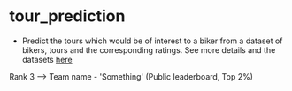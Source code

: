 # tour_prediction

* Predict the tours which would be of interest to a biker from a dataset of bikers, tours and the corresponding ratings. See more details and the datasets [here](https://www.kaggle.com/c/prml-data-contest-nov-2020/overview/description)

Rank 3 --> Team name - 'Something' (Public leaderboard, Top 2%)
